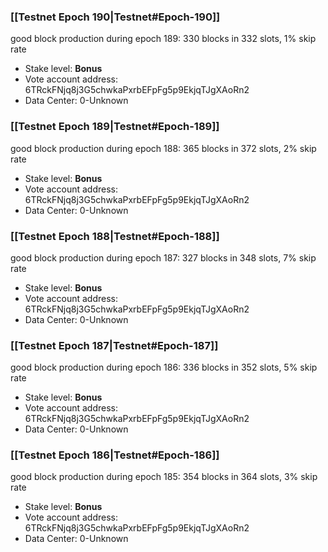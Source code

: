### [[Testnet Epoch 190|Testnet#Epoch-190]]
good block production during epoch 189: 330 blocks in 332 slots, 1% skip rate
* Stake level: **Bonus** 
* Vote account address: 6TRckFNjq8j3G5chwkaPxrbEFpFg5p9EkjqTJgXAoRn2
* Data Center: 0-Unknown
### [[Testnet Epoch 189|Testnet#Epoch-189]]
good block production during epoch 188: 365 blocks in 372 slots, 2% skip rate
* Stake level: **Bonus** 
* Vote account address: 6TRckFNjq8j3G5chwkaPxrbEFpFg5p9EkjqTJgXAoRn2
* Data Center: 0-Unknown
### [[Testnet Epoch 188|Testnet#Epoch-188]]
good block production during epoch 187: 327 blocks in 348 slots, 7% skip rate
* Stake level: **Bonus** 
* Vote account address: 6TRckFNjq8j3G5chwkaPxrbEFpFg5p9EkjqTJgXAoRn2
* Data Center: 0-Unknown
### [[Testnet Epoch 187|Testnet#Epoch-187]]
good block production during epoch 186: 336 blocks in 352 slots, 5% skip rate
* Stake level: **Bonus** 
* Vote account address: 6TRckFNjq8j3G5chwkaPxrbEFpFg5p9EkjqTJgXAoRn2
* Data Center: 0-Unknown
### [[Testnet Epoch 186|Testnet#Epoch-186]]
good block production during epoch 185: 354 blocks in 364 slots, 3% skip rate
* Stake level: **Bonus** 
* Vote account address: 6TRckFNjq8j3G5chwkaPxrbEFpFg5p9EkjqTJgXAoRn2
* Data Center: 0-Unknown